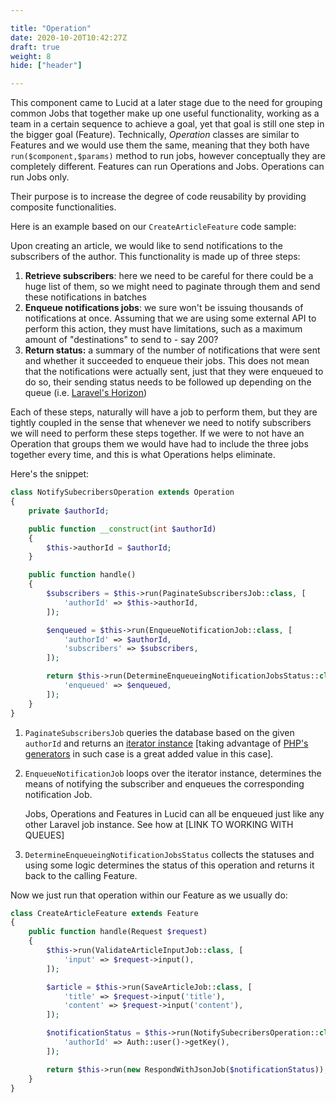 ```yaml
---

title: "Operation"
date: 2020-10-20T10:42:27Z
draft: true
weight: 8
hide: ["header"]

---
```



This component came to Lucid at a later stage due to the need for grouping common Jobs that together make up one useful functionality, working as a team in a certain sequence to achieve a goal, yet that goal is still one step in the bigger goal (Feature). Technically, *Operation* classes are similar to Features and we would use them the same, meaning that they both have `run($component,$params)` method to run jobs, however conceptually they are completely different. Features can run Operations and Jobs. Operations can run Jobs only.

Their purpose is to increase the degree of code reusability by providing composite functionalities.

Here is an example based on our `CreateArticleFeature` code sample:

Upon creating an article, we would like to send notifications to the subscribers of the author. This functionality is made up of three steps:

1. **Retrieve subscribers**: here we need to be careful for there could be a huge list of them, so we might need to paginate through them and send these notifications in batches
2. **Enqueue notifications jobs**: we sure won't be issuing thousands of notifications at once. Assuming that we are using some external API to perform this action, they must have limitations, such as a maximum amount of "destinations" to send to - say 200?
3. **Return status:** a summary of the number of notifications that were sent and whether it succeeded to enqueue their jobs. This does not mean that the notifications were actually sent, just that they were enqueued to do so, their sending status needs to be followed up depending on the queue (i.e. [Laravel's Horizon](https://laravel.com/docs/master/horizon))

Each of these steps, naturally will have a job to perform them, but they are tightly coupled in the sense that whenever we need to notify subscribers we will need to perform these steps together. If we were to not have an Operation that groups them we would have had to include the three jobs together every time, and this is what Operations helps eliminate.

Here's the snippet:

```php
class NotifySubecribersOperation extends Operation
{
    private $authorId;

    public function __construct(int $authorId)
    {
        $this->authorId = $authorId;
    }

    public function handle()
    {
        $subscribers = $this->run(PaginateSubscribersJob::class, [
            'authorId' => $this->authorId,
        ]);

        $enqueued = $this->run(EnqueueNotificationJob::class, [
            'authorId' => $authorId,
            'subscribers' => $subscribers,
        ]);

        return $this->run(DetermineEnqueueingNotificationJobsStatus::class, [
            'enqueued' => $enqueued,
        ]);
    }
}
```

1. `PaginateSubscribersJob` queries the database based on the given `authorId` and returns an [iterator instance](https://www.php.net/manual/en/class.iterator.php) [taking advantage of [PHP's generators](https://www.php.net/manual/en/language.generators.overview.php) in such case is a great added value in this case].
2. `EnqueueNotificationJob` loops over the iterator instance, determines the means of notifying the subscriber and enqueues the corresponding notification Job.

    Jobs, Operations and Features in Lucid can all be enqueued just like any other Laravel job instance. See how at [LINK TO WORKING WITH QUEUES]

3. `DetermineEnqueueingNotificationJobsStatus` collects the statuses and using some logic determines the status of this operation and returns it back to the calling Feature.

Now we just run that operation within our Feature as we usually do:

```php
class CreateArticleFeature extends Feature
{
    public function handle(Request $request)
    {
        $this->run(ValidateArticleInputJob::class, [
            'input' => $request->input(),
        ]);

        $article = $this->run(SaveArticleJob::class, [
            'title' => $request->input('title'),
            'content' => $request->input('content'),
        ]);

        $notificationStatus = $this->run(NotifySubecribersOperation::class, [
            'authorId' => Auth::user()->getKey(),
        ]);

        return $this->run(new RespondWithJsonJob($notificationStatus));
    }
}
```


